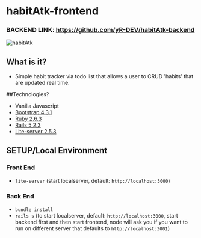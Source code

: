 # habitAtk-frontend
### BACKEND LINK: https://github.com/yR-DEV/habitAtk-backend

![habitAtk](https://i.imgur.com/YKnKkF0.png)

## What is it?
- Simple habit tracker via todo list that allows a user to CRUD 'habits' that are updated real time. 

##Technologies?
- Vanilla Javascript
- [Bootstrap 4.3.1](https://getbootstrap.com/)
- [Ruby 2.6.3](https://www.ruby-lang.org/en/)
- [Rails 5.2.3](https://rubyonrails.org/)
- [Lite-server 2.5.3](https://www.npmjs.com/package/lite-server)


## SETUP/Local Environment
### Front End
- `lite-server` (start localserver, default: `http://localhost:3000`)

### Back End
- `bundle install`
- `rails s` (to start localserver, default: `http://localhost:3000`, start backend first and then start frontend, node will ask you if you want to run on different server that defaults to `http://localhost:3001`)
